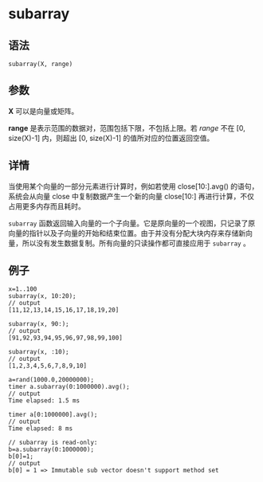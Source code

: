 # subarray

## 语法

`subarray(X, range)`

## 参数

**X** 可以是向量或矩阵。

**range** 是表示范围的数据对，范围包括下限，不包括上限。若 *range* 不在 [0,
size(X)-1] 内，则超出 [0, size(X)-1] 的值所对应的位置返回空值。

## 详情

当使用某个向量的一部分元素进行计算时，例如若使用 close[10:].avg() 的语句，系统会从向量 close
中复制数据产生一个新的向量 close[10:] 再进行计算，不仅占用更多内存而且耗时。

`subarray`
函数返回输入向量的一个子向量。它是原向量的一个视图，只记录了原向量的指针以及子向量的开始和结束位置。由于并没有分配大块内存来存储新向量，所以没有发生数据复制。所有向量的只读操作都可直接应用于
`subarray` 。

## 例子

```
x=1..100
subarray(x, 10:20);
// output
[11,12,13,14,15,16,17,18,19,20]

subarray(x, 90:);
// output
[91,92,93,94,95,96,97,98,99,100]

subarray(x, :10);
// output
[1,2,3,4,5,6,7,8,9,10]

a=rand(1000.0,20000000);
timer a.subarray(0:1000000).avg();
// output
Time elapsed: 1.5 ms

timer a[0:1000000].avg();
// output
Time elapsed: 8 ms

// subarray is read-only:
b=a.subarray(0:1000000);
b[0]=1;
// output
b[0] = 1 => Immutable sub vector doesn't support method set
```

